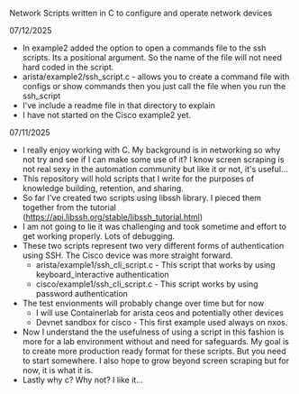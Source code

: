 Network Scripts written in C to configure and operate network devices

07/12/2025
- In example2 added the option to open a commands file to the ssh scripts. Its a positional argument. So the name of the file will not need hard coded in the script.
- arista/example2/ssh_script.c - allows you to create a command file with configs or show commands then you just call the file when you run the ssh_script
- I've include a readme file in that directory to explain
- I have not started on the Cisco example2 yet.

07/11/2025
- I really enjoy working with C. My background is in networking so why not try and see if I can make some use of it? I know screen scraping is not real sexy in the automation community but like it or not,  it's useful...
- This repository will hold scripts that I write for the purposes of knowledge building, retention, and sharing.
- So far I've created two scripts using libssh library. I pieced them together from the tutorial (https://api.libssh.org/stable/libssh_tutorial.html)
- I am not going to lie it was challenging and took sometime and effort to get working properly. Lots of debugging.
- These two scripts represent two very different forms of authentication using SSH. The Cisco device was more straight forward. 
   * arista/example1/ssh_cli_script.c - This script that works by using keyboard_interactive authentication
   * cisco/example1/ssh_cli_script.c - This script works by using password authentication
- The test envionments will probably change over time but for now 
   * I will use Containerlab for arista ceos and potentially other devices
   * Devnet sandbox for cisco - This first example used always on nxos.
- Now I understand the the usefulness of using a script in this fashion is more for a lab environment without and need for safeguards. My goal is to create more production ready format for these scripts. But you need to start somewhere. I also hope to grow beyond screen scraping but for now, it is what it is.
- Lastly why c? Why not? I like it...
